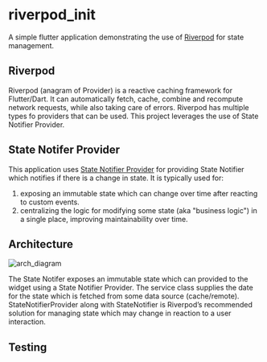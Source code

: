 # riverpod_init

A simple flutter application demonstrating the use of [Riverpod](https://docs-v2.riverpod.dev/) for state management.
## Riverpod 
Riverpod (anagram of Provider) is a reactive caching framework for Flutter/Dart. It can automatically fetch, cache, combine and recompute network requests, while also taking care of errors.
Riverpod has multiple types fo providers that can be used. This project leverages the use of State Notifier Provider.

## State Notifer Provider 
This application uses [State Notifier Provider](https://docs-v2.riverpod.dev/docs/providers/state_notifier_provider) for providing State Notifier which notifies if there is a change in state.
It is typically used for:
1. exposing an immutable state which can change over time after reacting to custom events.
2. centralizing the logic for modifying some state (aka "business logic") in a single place, improving maintainability over time.

## Architecture
![arch_diagram](https://user-images.githubusercontent.com/79578417/215424823-aaa9916d-91f3-42dc-b993-1d81ed498d90.png)

The State Notifer exposes an immutable state which can provided to the widget using a State Notifier Provider. The service class supplies the date for the state which is fetched from some data source (cache/remote). StateNotifierProvider along with StateNotifier is Riverpod’s recommended solution for managing state which may change in reaction to a user interaction.

## Testing 
